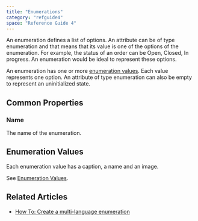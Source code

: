 ```yaml
---
title: "Enumerations"
category: "refguide4"
space: "Reference Guide 4"
---
```

An enumeration defines a list of options. An attribute can be of type enumeration and that means that its value is one of the options of the enumeration. For example, the status of an order can be Open, Closed, In progress. An enumeration would be ideal to represent these options.

An enumeration has one or more [enumeration values](Enumeration+Values). Each value represents one option. An attribute of type enumeration can also be empty to represent an uninitialized state.

## Common Properties

### Name

The name of the enumeration.

## Enumeration Values

Each enumeration value has a caption, a name and an image.

See [Enumeration Values](Enumeration+Values).

## Related Articles

*   [How To: Create a multi-language enumeration](https://world.mendix.com/display/howto25/Create+a+multi-language+enumeration)